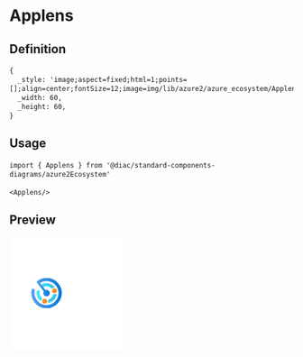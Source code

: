 # Applens

## Definition

```
{
  _style: 'image;aspect=fixed;html=1;points=[];align=center;fontSize=12;image=img/lib/azure2/azure_ecosystem/Applens.svg;strokeColor=none;',
  _width: 60,
  _height: 60,
}
```

## Usage

```
import { Applens } from '@diac/standard-components-diagrams/azure2Ecosystem'

<Applens/>
```

## Preview

<img src="./applens.png" width="200"/>
